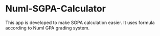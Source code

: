 # Numl-SGPA-Calculator
This app is developed to make SGPA calculation easier. It uses formula according to Numl GPA grading system.
